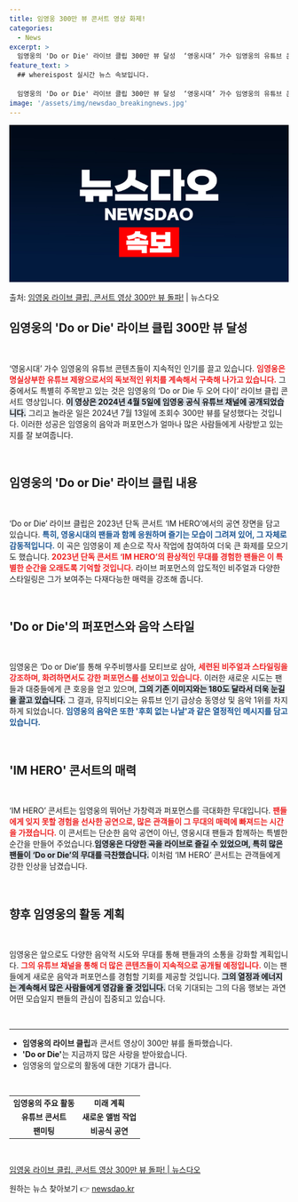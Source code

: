 ```yaml
---
title: 임영웅 300만 뷰 콘서트 영상 화제!
categories:
  - News
excerpt: >
  임영웅의 'Do or Die' 라이브 클립 300만 뷰 달성  ‘영웅시대’ 가수 임영웅의 유튜브 콘텐츠들이 …
feature_text: >
  ## whereispost 실시간 뉴스 속보입니다.

  임영웅의 'Do or Die' 라이브 클립 300만 뷰 달성  ‘영웅시대’ 가수 임영웅의 유튜브 콘텐츠들이 …
image: '/assets/img/newsdao_breakingnews.jpg'
---
```


![뉴스다오 속보](/assets/img/newsdao_breakingnews.jpg)

<p>출처: <a href="https://newsdao.kr/4807" rel="dofollow">임영웅 라이브 클립, 콘서트 영상 300만 뷰 돌파!</a> | 뉴스다오</p>

<h2 data-ke-size="size26">임영웅의 'Do or Die' 라이브 클립 300만 뷰 달성</h2>

<p data-ke-size="size16">&nbsp;</p>

‘영웅시대’ 가수 임영웅의 유튜브 콘텐츠들이 지속적인 인기를 끌고 있습니다. <b><span style="color: #ee2323;">임영웅은 명실상부한 유튜브 제왕으로서의 독보적인 위치를 계속해서 구축해 나가고 있습니다.</span></b> 그 중에서도 특별히 주목받고 있는 것은 임영웅의 ‘Do or Die 두 오어 다이’ 라이브 클립 콘서트 영상입니다. <b><span style="background-color: #21538527;">이 영상은 2024년 4월 5일에 임영웅 공식 유튜브 채널에 공개되었습니다.</span></b> 그리고 놀라운 일은 2024년 7월 13일에 조회수 300만 뷰를 달성했다는 것입니다. 이러한 성공은 임영웅의 음악과 퍼포먼스가 얼마나 많은 사람들에게 사랑받고 있는지를 잘 보여줍니다. 

<p data-ke-size="size16">&nbsp;</p>

<h2 data-ke-size="size26">임영웅의 'Do or Die' 라이브 클립 내용</h2>

<p data-ke-size="size16">&nbsp;</p>

‘Do or Die’ 라이브 클립은 2023년 단독 콘서트 ‘IM HERO’에서의 공연 장면을 담고 있습니다. <b><span style="color: #1a5490;">특히, 영웅시대의 팬들과 함께 응원하며 즐기는 모습이 그려져 있어, 그 자체로 감동적입니다.</span></b> 이 곡은 임영웅이 제 손으로 작사 작업에 참여하여 더욱 큰 화제를 모으기도 했습니다. <b><span style="color: #ee2323;">2023년 단독 콘서트 ‘IM HERO’의 환상적인 무대를 경험한 팬들은 이 특별한 순간을 오래도록 기억할 것입니다.</span></b> 라이브 퍼포먼스의 압도적인 비주얼과 다양한 스타일링은 그가 보여주는 다재다능한 매력을 강조해 줍니다. 

<p data-ke-size="size16">&nbsp;</p>

<h2 data-ke-size="size26">'Do or Die'의 퍼포먼스와 음악 스타일</h2>

<p data-ke-size="size16">&nbsp;</p>

임영웅은 ‘Do or Die’를 통해 우주비행사를 모티브로 삼아, <b><span style="color: #ee2323;">세련된 비주얼과 스타일링을 강조하며, 화려하면서도 강한 퍼포먼스를 선보이고 있습니다.</span></b> 이러한 새로운 시도는 팬들과 대중들에게 큰 호응을 얻고 있으며, <b><span style="background-color: #21538527;">그의 기존 이미지와는 180도 달라서 더욱 눈길을 끌고 있습니다.</span></b> 그 결과, 뮤직비디오는 유튜브 인기 급상승 동영상 및 음악 1위를 차지하게 되었습니다. <b><span style="color: #1a5490;">임영웅의 음악은 또한 '후회 없는 나날'과 같은 열정적인 메시지를 담고 있습니다.</span></b> 

<p data-ke-size="size16">&nbsp;</p>

<h2 data-ke-size="size26">'IM HERO' 콘서트의 매력</h2>

<p data-ke-size="size16">&nbsp;</p>

‘IM HERO’ 콘서트는 임영웅의 뛰어난 가창력과 퍼포먼스를 극대화한 무대입니다. <b><span style="color: #ee2323;">팬들에게 잊지 못할 경험을 선사한 공연으로, 많은 관객들이 그 무대의 매력에 빠져드는 시간을 가졌습니다.</span></b> 이 콘서트는 단순한 음악 공연이 아닌, 영웅시대 팬들과 함께하는 특별한 순간을 만들어 주었습니다.<b><span style="background-color: #21538527;">임영웅은 다양한 곡을 라이브로 즐길 수 있었으며, 특히 많은 팬들이 ‘Do or Die’의 무대를 극찬했습니다.</span></b> 이처럼 ‘IM HERO’ 콘서트는 관객들에게 강한 인상을 남겼습니다. 

<p data-ke-size="size16">&nbsp;</p>

<h2 data-ke-size="size26">향후 임영웅의 활동 계획</h2>

<p data-ke-size="size16">&nbsp;</p>

임영웅은 앞으로도 다양한 음악적 시도와 무대를 통해 팬들과의 소통을 강화할 계획입니다. <b><span style="color: #ee2323;">그의 유튜브 채널을 통해 더 많은 콘텐츠들이 지속적으로 공개될 예정입니다.</span></b> 이는 팬들에게 새로운 음악과 퍼포먼스를 경험할 기회를 제공할 것입니다. <b><span style="background-color: #21538527;">그의 열정과 에너지는 계속해서 많은 사람들에게 영감을 줄 것입니다.</span></b> 더욱 기대되는 그의 다음 행보는 과연 어떤 모습일지 팬들의 관심이 집중되고 있습니다. 

<p data-ke-size="size16">&nbsp;</p>

<hr />

<ul>
  <li><b>임영웅의 라이브 클립</b>과 콘서트 영상이 300만 뷰를 돌파했습니다.</li>
  <li><b>'Do or Die'</b>는 지금까지 많은 사랑을 받아왔습니다.</li>
  <li>임영웅의 앞으로의 활동에 대한 기대가 큽니다.</li>
</ul>

<p data-ke-size="size16">&nbsp;</p>

<table style="width: 100%;">
    <tr>
        <td style="text-align: center; height: 17px;"><b>임영웅의 주요 활동</b></td>
        <td style="text-align: center; height: 17px;"><b>미래 계획</b></td>
    </tr>
    <tr>
        <td style="text-align: center; height: 17px;"><b>유튜브 콘서트</b></td>
        <td style="text-align: center; height: 17px;"><b>새로운 앨범 작업</b></td>
    </tr>
    <tr>
        <td style="text-align: center; height: 17px;"><b>팬미팅</b></td>
        <td style="text-align: center; height: 17px;"><b>비공식 공연</b></td>
    </tr>
</table>

<p data-ke-size="size16">&nbsp;</p>

<a href="https://newsdao.kr/4807" target="_blank">임영웅 라이브 클립, 콘서트 영상 300만 뷰 돌파! | 뉴스다오</a> 

원하는 뉴스 찾아보기 👉 <a href="https://newsdao.kr" rel="dofollow">newsdao.kr</a>


